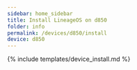 ```yaml
---
sidebar: home_sidebar
title: Install LineageOS on d850
folder: info
permalink: /devices/d850/install
device: d850
---
```

{% include templates/device_install.md %}
